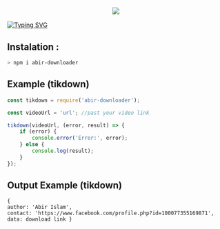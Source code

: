 <h3 align="center">
  <p align="center">
    <img src="https://img.shields.io/badge/WLCM%20TO%20-ABIR%20DOWNLOADER-red?colorA=%23D7DF01&colorB=%230B615E&style=flat-square">
  </p>
</h3>



[![Typing SVG](https://readme-typing-svg.herokuapp.com?font=Bold+Code&size=30&pause=1000&color=92F783&background=000000&width=435&lines=Hello+World%2C+I'm+Abir%F0%9F%A4%99;IT%E2%80%99s++NOT+A+JAST+NAME+BRO%F0%9F%98%99;IT's+A+BRAND%F0%9F%A5%B3;Respect+MR+Abir;Thanks+To+My+All+Friends%F0%9F%A5%B0)](https://git.io/typing-svg)


## Instalation :
```bash
> npm i abir-downloader
```

## Example (tikdown)
```js
const tikdown = require('abir-downloader');

const videoUrl = 'url'; //past your video link

tikdown(videoUrl, (error, result) => {
    if (error) {
        console.error('Error:', error);
    } else {
        console.log(result);
    }
});

```
## Output Example (tikdown)
```
{
author: 'Abir Islam',
contact: 'https://www.facebook.com/profile.php?id=100077355169871',
data: download link }
```
